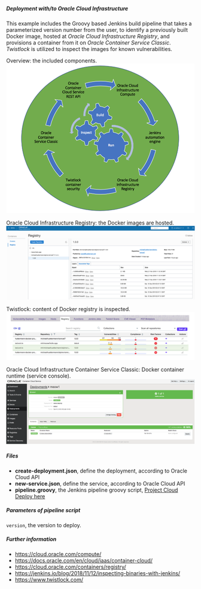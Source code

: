 
##### Deployment with/to Oracle Cloud Infrastructure

This example includes the Groovy based Jenkins build pipeline that takes a parameterized version number from the user, to identify a 
previously built Docker image, hosted at *Oracle Cloud Infrastructure Registry*, and provisions a container from it on 
*Oracle Container Service Classic*. *Twistlock* is utilized to inspect the images for known vulnerabilities.

Overview: the included components.
![DevOps cycle](pics/cycle.png) 

Oracle Cloud Infrastructure Registry: the Docker images are hosted.
![Image registry](pics/registry.png)

Twistlock: content of Docker registry is inspected.
![Container inspection](pics/inspect.png) 

Oracle Cloud Infrastructure Container Service Classic: Docker container runtime (service console).
![Container runtime](pics/container.png)  

##### Files
* **create-deployment.json**, define the deployment, according to Oracle Cloud API  
* **new-service.json**, define the service, according to Oracle Cloud API
* **pipeline.groovy**, the Jenkins pipeline groovy script, [Project Cloud Deploy here](http://129.213.104.3:8080/jenkins/blue/organizations/jenkins/pipelines/)

##### Parameters of pipeline script
`version`, the version to deploy.

##### Further information
* https://cloud.oracle.com/compute/
* https://docs.oracle.com/en/cloud/iaas/container-cloud/
* https://cloud.oracle.com/containers/registry/
* https://jenkins.io/blog/2018/11/12/inspecting-binaries-with-jenkins/
* https://www.twistlock.com/
